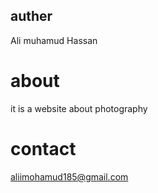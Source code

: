 ## auther
Ali muhamud Hassan
# about 
it is a website about photography
# contact
aliimohamud185@gmail.com
